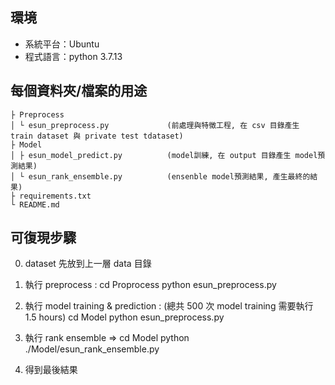## 環境
* 系統平台：Ubuntu
* 程式語言：python 3.7.13

## 每個資料夾/檔案的用途
```
├ Preprocess
│ └ esun_preprocess.py             (前處理與特徵工程, 在 csv 目錄產生 train dataset 與 private test tdataset)
├ Model
│ ├ esun_model_predict.py          (model訓練, 在 output 目錄產生 model預測結果)
│ └ esun_rank_ensemble.py          (ensenble model預測結果, 產生最終的結果)
├ requirements.txt
└ README.md
```

## 可復現步驟
0. dataset 先放到上一層 data 目錄

1. 執行 preprocess :
   cd Proprocess
   python esun_preprocess.py
   
2. 執行 model training & prediction : (總共 500 次 model training 需要執行 1.5 hours)
   cd Model
   python esun_preprocess.py

3. 執行 rank ensemble => 
   cd Model
   python ./Model/esun_rank_ensemble.py

4. 得到最後結果 


